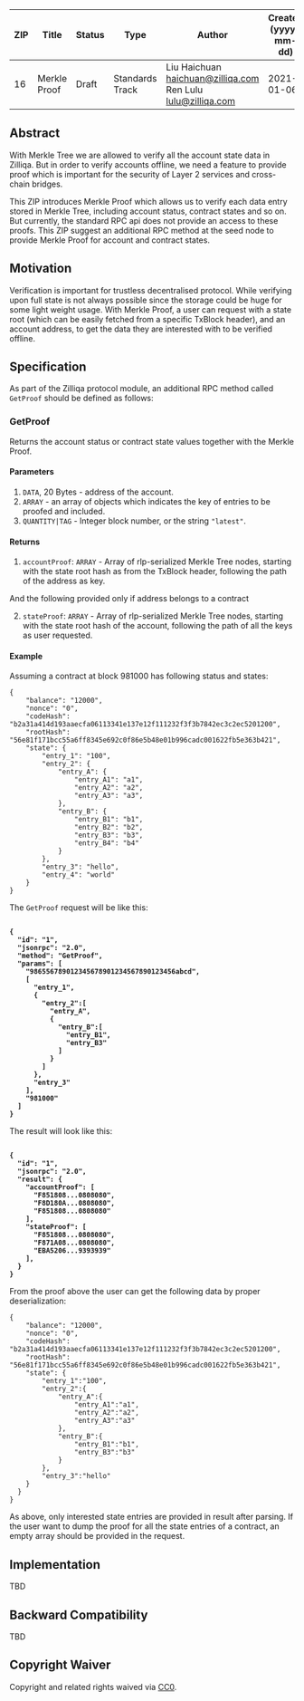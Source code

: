 | ZIP | Title | Status| Type | Author | Created (yyyy-mm-dd) | Updated (yyyy-mm-dd)
|--|--|--|--| -- | -- | -- |
| 16  | Merkle Proof | Draft | Standards Track  | Liu Haichuan <haichuan@zilliqa.com> <br> Ren Lulu <lulu@zilliqa.com> | 2021-01-06 | 2020-01-06

## Abstract

With Merkle Tree we are allowed to verify all the account state data in Zilliqa. But in order to verify accounts offline, we need a feature to provide proof which is important for the security of Layer 2 services and cross-chain bridges.

This ZIP introduces Merkle Proof which allows us to verify each data entry stored in Merkle Tree, including account status, contract states and so on. But currently, the standard RPC api does not provide an access to these proofs. This ZIP suggest an additional RPC method at the seed node to provide Merkle Proof for account and contract states.

## Motivation

Verification is important for trustless decentralised protocol. While verifying upon full state is not always possible since the storage could be huge for some light weight usage. With Merkle Proof, a user 
can request with a state root (which can be easily fetched from a specific TxBlock header), and an account address, to get the data they are interested with to be verified offline.

## Specification

As part of the Zilliqa protocol module, an additional RPC method called `GetProof` should be defined as follows:

### GetProof

Returns the account status or contract state values together with the Merkle Proof.

#### Parameters

1. `DATA`, 20 Bytes - address of the account.
2. `ARRAY` - an array of objects which indicates the key of entries to be proofed and included.
3. `QUANTITY|TAG` - Integer block number, or the string `"latest"`.

#### Returns

1. `accountProof`: `ARRAY` - Array of rlp-serialized Merkle Tree nodes, starting with the state root hash as from the TxBlock header, following the path of the address as key.

And the following provided only if address belongs to a contract

2. `stateProof`: `ARRAY` - Array of rlp-serialized Merkle Tree nodes, starting with the state root hash of the account, following the path of all the keys as user requested.

#### Example

Assuming a contract at block 981000 has following status and states:
```
{
	"balance": "12000",
	"nonce": "0",
	"codeHash": "b2a31a414d193aaecfa06113341e137e12f111232f3f3b7842ec3c2ec5201200",
	"rootHash": "56e81f171bcc55a6ff8345e692c0f86e5b48e01b996cadc001622fb5e363b421",
	"state": {
		"entry_1": "100",
		"entry_2": {
			"entry_A": {
				"entry_A1": "a1",
				"entry_A2": "a2",
				"entry_A3": "a3",
			},
			"entry_B": {
				"entry_B1": "b1",
				"entry_B2": "b2",
				"entry_B3": "b3",
				"entry_B4": "b4"
			}
		},
		"entry_3": "hello",
		"entry_4": "world"
	}
}
```

The `GetProof` request will be like this:

<pre><code><b>
{
  "id": "1",
  "jsonrpc": "2.0",
  "method": "GetProof",
  "params": [
    "986556789012345678901234567890123456abcd",
    [  
      "entry_1", 
      {
        "entry_2":[
          "entry_A",
    	  {
    	    "entry_B":[
    		  "entry_B1",
    		  "entry_B3"
    		]
    	  }
    	]
      },
      "entry_3"
    ],
    "981000"
  ]
}
</b></code></pre>

The result will look like this:
<pre><code><b>
{
  "id": "1",
  "jsonrpc": "2.0",
  "result": {
  	"accountProof": [
  	  "F851808...0808080",
	  "F8D180A...0808080",
	  "F851808...0808080"
  	],
  	"stateProof": [
  	  "F851808...0808080",
	  "F871A08...0808080",
	  "EBA5206...9393939"
  	],
  }
}
</b></code></pre>

From the proof above the user can get the following data by proper deserialization:
```
{
	"balance": "12000",
	"nonce": "0",
  	"codeHash": "b2a31a414d193aaecfa06113341e137e12f111232f3f3b7842ec3c2ec5201200",
  	"rootHash": "56e81f171bcc55a6ff8345e692c0f86e5b48e01b996cadc001622fb5e363b421",
  	"state": {
  		"entry_1":"100",
  		"entry_2":{
  			"entry_A":{
  				"entry_A1":"a1",
  				"entry_A2":"a2",
  				"entry_A3":"a3"
  			},
  			"entry_B":{
  				"entry_B1":"b1",
  				"entry_B3":"b3"
  			}
		},
		"entry_3":"hello"
  	}
  }
}
```

As above, only interested state entries are provided in result after parsing. If the user want to dump the proof for all the state entries of a contract, an empty array should be provided in the request.

## Implementation

TBD

## Backward Compatibility

TBD

## Copyright Waiver

Copyright and related rights waived via [CC0](https://creativecommons.org/publicdomain/zero/1.0/).
